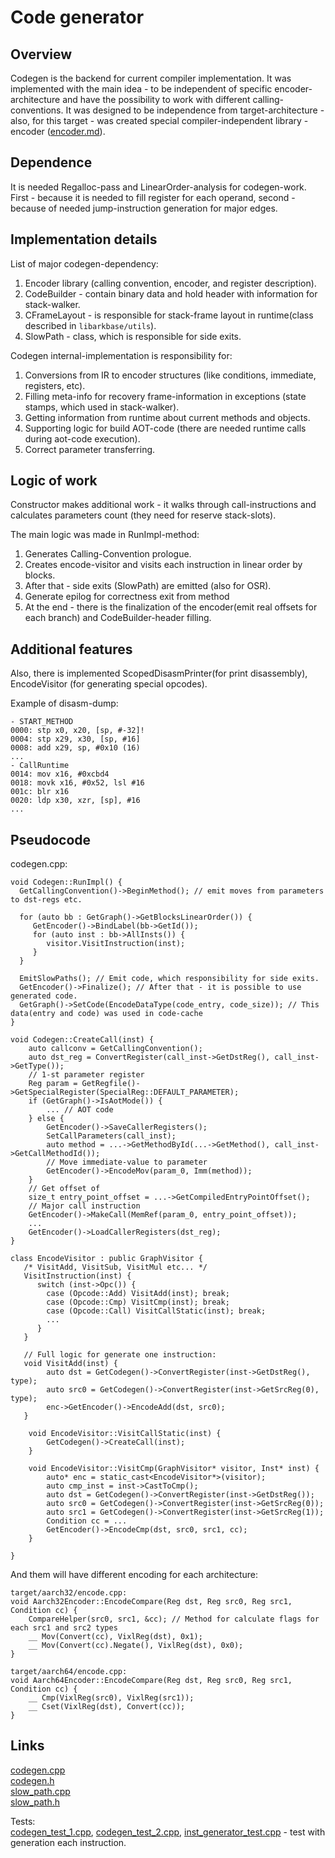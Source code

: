 # Code generator
## Overview 
Codegen is the backend for current compiler implementation. It was implemented with the main idea - to be independent of specific encoder-architecture and have the possibility to work with different calling-conventions. It was designed to be independence from target-architecture - also, for this target - was created special compiler-independent library - encoder ([encoder.md](../optimizer/code_generator/encoder.md)). 

## Dependence

It is needed Regalloc-pass and LinearOrder-analysis for codegen-work. First - because it is needed to fill register for each operand, second - because of needed jump-instruction generation for major edges.

## Implementation details

List of major codegen-dependency:
1. Encoder library (calling convention, encoder, and register description).
2. CodeBuilder - contain binary data and hold header with information for stack-walker.
3. CFrameLayout - is responsible for stack-frame layout in runtime(class described in `libarkbase/utils`).
4. SlowPath - class, which is responsible for side exits.

Codegen internal-implementation is responsibility for:
1. Conversions from IR to encoder structures (like conditions, immediate, registers, etc).
2. Filling meta-info for recovery frame-information in exceptions (state stamps, which used in stack-walker).
3. Getting information from runtime about current methods and objects.
4. Supporting logic for build AOT-code (there are needed runtime calls during aot-code execution).
5. Correct parameter transferring.

## Logic of work

Constructor makes additional work - it walks through call-instructions and calculates parameters count (they need for reserve stack-slots). 

The main logic was made in RunImpl-method:
1. Generates Calling-Convention prologue.
2. Creates encode-visitor and visits each instruction in linear order by blocks.
3. After that - side exits (SlowPath) are emitted (also for OSR).
4. Generate epilog for correctness exit from method
5. At the end - there is the finalization of the encoder(emit real offsets for each branch) and CodeBuilder-header filling.

## Additional features

Also, there is implemented ScopedDisasmPrinter(for print disassembly), EncodeVisitor (for generating special opcodes).

Example of disasm-dump:
```
- START_METHOD
0000: stp x0, x20, [sp, #-32]!
0004: stp x29, x30, [sp, #16]
0008: add x29, sp, #0x10 (16)
...
- CallRuntime
0014: mov x16, #0xcbd4
0018: movk x16, #0x52, lsl #16
001c: blr x16
0020: ldp x30, xzr, [sp], #16
...
```

## Pseudocode 
codegen.cpp:
```
void Codegen::RunImpl() {
  GetCallingConvention()->BeginMethod(); // emit moves from parameters to dst-regs etc.

  for (auto bb : GetGraph()->GetBlocksLinearOrder()) {
     GetEncoder()->BindLabel(bb->GetId());
     for (auto inst : bb->AllInsts()) {
        visitor.VisitInstruction(inst);
     }
  }

  EmitSlowPaths(); // Emit code, which responsibility for side exits.
  GetEncoder()->Finalize(); // After that - it is possible to use generated code.
  GetGraph()->SetCode(EncodeDataType(code_entry, code_size)); // This data(entry and code) was used in code-cache
}

void Codegen::CreateCall(inst) {
    auto callconv = GetCallingConvention();
    auto dst_reg = ConvertRegister(call_inst->GetDstReg(), call_inst->GetType());
    // 1-st parameter register
    Reg param = GetRegfile()->GetSpecialRegister(SpecialReg::DEFAULT_PARAMETER);
    if (GetGraph()->IsAotMode()) {
        ... // AOT code
    } else {
        GetEncoder()->SaveCallerRegisters();
        SetCallParameters(call_inst);
        auto method = ...->GetMethodById(...->GetMethod(), call_inst->GetCallMethodId());
        // Move immediate-value to parameter
        GetEncoder()->EncodeMov(param_0, Imm(method));
    }
    // Get offset of 
    size_t entry_point_offset = ...->GetCompiledEntryPointOffset();
    // Major call instruction
    GetEncoder()->MakeCall(MemRef(param_0, entry_point_offset));
    ... 
    GetEncoder()->LoadCallerRegisters(dst_reg);
}

class EncodeVisitor : public GraphVisitor {
   /* VisitAdd, VisitSub, VisitMul etc... */
   VisitInstruction(inst) {
      switch (inst->Opc()) {
        case (Opcode::Add) VisitAdd(inst); break;
        case (Opcode::Cmp) VisitCmp(inst); break;
        case (Opcode::Call) VisitCallStatic(inst); break;
        ...
      }
   }

   // Full logic for generate one instruction:
   void VisitAdd(inst) {
        auto dst = GetCodegen()->ConvertRegister(inst->GetDstReg(), type);
        auto src0 = GetCodegen()->ConvertRegister(inst->GetSrcReg(0), type);
        enc->GetEncoder()->EncodeAdd(dst, src0);
   }

    void EncodeVisitor::VisitCallStatic(inst) {
        GetCodegen()->CreateCall(inst);
    }

    void EncodeVisitor::VisitCmp(GraphVisitor* visitor, Inst* inst) {
        auto* enc = static_cast<EncodeVisitor*>(visitor);
        auto cmp_inst = inst->CastToCmp();
        auto dst = GetCodegen()->ConvertRegister(inst->GetDstReg());
        auto src0 = GetCodegen()->ConvertRegister(inst->GetSrcReg(0));
        auto src1 = GetCodegen()->ConvertRegister(inst->GetSrcReg(1));
        Condition cc = ...
        GetEncoder()->EncodeCmp(dst, src0, src1, cc);
    }

}
```

And them will have different encoding for each architecture:
```
target/aarch32/encode.cpp:
void Aarch32Encoder::EncodeCompare(Reg dst, Reg src0, Reg src1, Condition cc) {
    CompareHelper(src0, src1, &cc); // Method for calculate flags for each src1 and src2 types
    __ Mov(Convert(cc), VixlReg(dst), 0x1);
    __ Mov(Convert(cc).Negate(), VixlReg(dst), 0x0);
}

target/aarch64/encode.cpp:
void Aarch64Encoder::EncodeCompare(Reg dst, Reg src0, Reg src1, Condition cc) {
    __ Cmp(VixlReg(src0), VixlReg(src1));
    __ Cset(VixlReg(dst), Convert(cc));
}
```

## Links

[codegen.cpp](../optimizer/code_generator/codegen.cpp)  
[codegen.h](../optimizer/code_generator/codegen.h)  
[slow_path.cpp](../optimizer/code_generator/slow_path.cpp)  
[slow_path.h](../optimizer/code_generator/slow_path.h)  

Tests:  
[codegen_test_1.cpp](../tests/codegen/codegen_test_1.cpp), [codegen_test_2.cpp](../tests/codegen/codegen_test_2.cpp), [inst_generator_test.cpp](../tests/inst_generator_test.cpp) - test with generation each instruction.